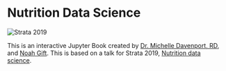 # Nutrition Data Science

![Strata 2019](https://noahgift.com/talk/strata-2019/)

This is an interactive Jupyter Book created by <a href="http://www.drmichelledavenport.com/">Dr. Michelle Davenport, RD</a>, and <a href="https://noahgift.com/">Noah Gift</a>.
This is based on a talk for Strata 2019, <a href="https://conferences.oreilly.com/strata/strata-ca/public/schedule/detail/72551">Nutrition data science</a>.


